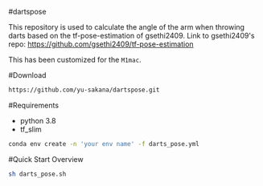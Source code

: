 #dartspose

This repository is used to calculate the angle of the arm when throwing darts based on the tf-pose-estimation of gsethi2409.
Link to gsethi2409's repo: https://github.com/gsethi2409/tf-pose-estimation

This has been customized for the `M1mac`.

#Download

```bash
https://github.com/yu-sakana/dartspose.git
```

#Requirements

* python 3.8
* tf_slim


```bash
conda env create -n 'your env name' -f darts_pose.yml
```

#Quick Start Overview

```bash
sh darts_pose.sh
```

